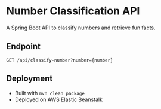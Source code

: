 # Number Classification API
A Spring Boot API to classify numbers and retrieve fun facts.

## Endpoint
`GET /api/classify-number?number={number}`

## Deployment
- Built with `mvn clean package`
- Deployed on AWS Elastic Beanstalk